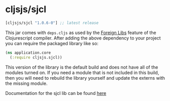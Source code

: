# cljsjs/sjcl

[](dependency)
```clojure
[cljsjs/sjcl "1.0.6-0"] ;; latest release
```
[](/dependency)

This jar comes with `deps.cljs` as used by the [Foreign Libs][flibs] feature
of the Clojurescript compiler. After adding the above dependency to your project
you can require the packaged library like so:

```clojure
(ns application.core
  (:require cljsjs.sjcl))
```

This version of the library is the default build and does not have all of the 
modules turned on. If you need a module that is not included in this build, then 
you will need to rebuild the library yourself and update the externs with the 
missing module. 

Documentation for the sjcl lib can be found [here](http://bitwiseshiftleft.github.io/sjcl/)

[flibs]: https://github.com/clojure/clojurescript/wiki/Packaging-Foreign-Dependencies
